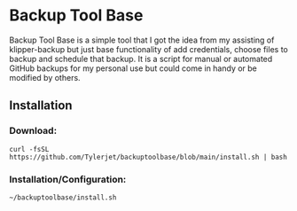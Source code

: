 # Backup Tool Base
Backup Tool Base is a simple tool that I got the idea from my assisting of klipper-backup but just base functionality of add credentials, choose files to backup and schedule that backup. It is a script for manual or automated GitHub backups for my personal use but could come in handy or be modified by others.

## Installation

### Download:
```shell
curl -fsSL https://github.com/Tylerjet/backuptoolbase/blob/main/install.sh | bash
```

### Installation/Configuration:
```shell
~/backuptoolbase/install.sh
```

